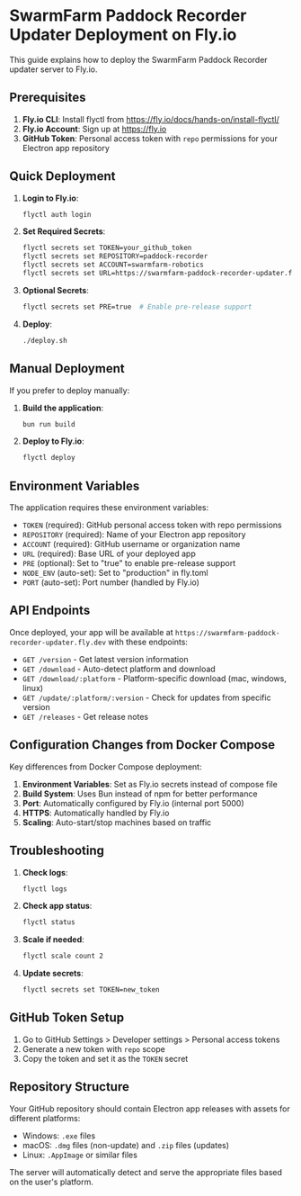 # SwarmFarm Paddock Recorder Updater Deployment on Fly.io

This guide explains how to deploy the SwarmFarm Paddock Recorder updater server to Fly.io.

## Prerequisites

1. **Fly.io CLI**: Install flyctl from https://fly.io/docs/hands-on/install-flyctl/
2. **Fly.io Account**: Sign up at https://fly.io
3. **GitHub Token**: Personal access token with `repo` permissions for your Electron app repository

## Quick Deployment

1. **Login to Fly.io**:
   ```bash
   flyctl auth login
   ```

2. **Set Required Secrets**:
   ```bash
   flyctl secrets set TOKEN=your_github_token
   flyctl secrets set REPOSITORY=paddock-recorder
   flyctl secrets set ACCOUNT=swarmfarm-robotics
   flyctl secrets set URL=https://swarmfarm-paddock-recorder-updater.fly.dev
   ```

3. **Optional Secrets**:
   ```bash
   flyctl secrets set PRE=true  # Enable pre-release support
   ```

4. **Deploy**:
   ```bash
   ./deploy.sh
   ```

## Manual Deployment

If you prefer to deploy manually:

1. **Build the application**:
   ```bash
   bun run build
   ```

2. **Deploy to Fly.io**:
   ```bash
   flyctl deploy
   ```

## Environment Variables

The application requires these environment variables:

- `TOKEN` (required): GitHub personal access token with repo permissions
- `REPOSITORY` (required): Name of your Electron app repository
- `ACCOUNT` (required): GitHub username or organization name
- `URL` (required): Base URL of your deployed app
- `PRE` (optional): Set to "true" to enable pre-release support
- `NODE_ENV` (auto-set): Set to "production" in fly.toml
- `PORT` (auto-set): Port number (handled by Fly.io)

## API Endpoints

Once deployed, your app will be available at `https://swarmfarm-paddock-recorder-updater.fly.dev` with these endpoints:

- `GET /version` - Get latest version information
- `GET /download` - Auto-detect platform and download
- `GET /download/:platform` - Platform-specific download (mac, windows, linux)
- `GET /update/:platform/:version` - Check for updates from specific version
- `GET /releases` - Get release notes

## Configuration Changes from Docker Compose

Key differences from Docker Compose deployment:

1. **Environment Variables**: Set as Fly.io secrets instead of compose file
2. **Build System**: Uses Bun instead of npm for better performance
3. **Port**: Automatically configured by Fly.io (internal port 5000)
4. **HTTPS**: Automatically handled by Fly.io
5. **Scaling**: Auto-start/stop machines based on traffic

## Troubleshooting

1. **Check logs**:
   ```bash
   flyctl logs
   ```

2. **Check app status**:
   ```bash
   flyctl status
   ```

3. **Scale if needed**:
   ```bash
   flyctl scale count 2
   ```

4. **Update secrets**:
   ```bash
   flyctl secrets set TOKEN=new_token
   ```

## GitHub Token Setup

1. Go to GitHub Settings > Developer settings > Personal access tokens
2. Generate a new token with `repo` scope
3. Copy the token and set it as the `TOKEN` secret

## Repository Structure

Your GitHub repository should contain Electron app releases with assets for different platforms:
- Windows: `.exe` files
- macOS: `.dmg` files (non-update) and `.zip` files (updates)
- Linux: `.AppImage` or similar files

The server will automatically detect and serve the appropriate files based on the user's platform.
